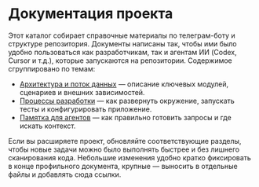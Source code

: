 # Документация проекта

Этот каталог собирает справочные материалы по телеграм-боту и структуре репозитория. Документы написаны так, чтобы ими было удобно пользоваться как разработчикам, так и агентам ИИ (Codex, Cursor и т.д.), которые запускаются на репозитории. Содержимое сгруппировано по темам:

- [Архитектура и поток данных](architecture.md) — описание ключевых модулей, сценариев и внешних зависимостей.
- [Процессы разработки](development.md) — как развернуть окружение, запускать тесты и конфигурировать приложение.
- [Памятка для агентов](agent_guide.md) — как правильно готовить запросы и где искать контекст.

Если вы расширяете проект, обновляйте соответствующие разделы, чтобы новые задачи можно было выполнять быстрее и без лишнего сканирования кода. Небольшие изменения удобно кратко фиксировать в конце профильного документа, крупные — выносить в отдельные файлы и добавлять сюда ссылки.

